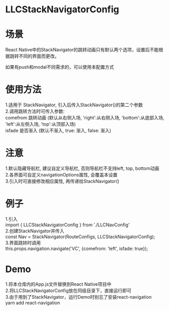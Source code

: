 # LLCStackNavigatorConfig

# 场景
React Native中的StackNavigator的跳转动画只有默认两个选项，设置后不能根据跳转不同的界面而更改。<br/>

如果有push和modal不同需求的，可以使用本配置方式

# 使用方法
1.适用于 StackNavigator, 引入后传入StackNavigator()的第二个参数<br/>
2.调用跳转方法时可传入参数:<br/>
  comefrom  跳转动画 (默认从右侧入场, 'right':从右侧入场, 'bottom':从底部入场, 'left':从左侧入场, 'top':从顶部入场)<br/>
  isfade    是否渐入 (默认不渐入, true: 渐入, false: 渐入)<br/>
  
# 注意
1.默认隐藏导航栏, 建议自定义导航栏, 否则导航栏不支持left, top, bottom动画<br/>
2.各界面可自定义navigationOptions属性, 会覆盖本设置<br/>
3.引入时可直接修改相应属性, 再传递给StackNavigator()<br/>

# 例子

1.引入<br/>
  import { LLCStackNavigatorConfig } from './LLCNavConfig'<br/>
2.创建StackNavigator并传入<br/>
  const Nav = StackNavigator(RouteConfigs, LLCStackNavigatorConfig);<br/>
3.界面跳转时调用<br/>
  this.props.navigation.navigate('VC', {comefrom: 'left', isfade: true});<br/>

# Demo

1.将本仓库内的App.js文件替换到React Native项目中<br/>
2.将LLCStackNavigatorConfig放在同级目录下，直接运行即可<br/>
3.由于用到了StackNavigator，运行Demo时别忘了安装react-navigation<br/>
  yarn add react-navigation<br/>
  
